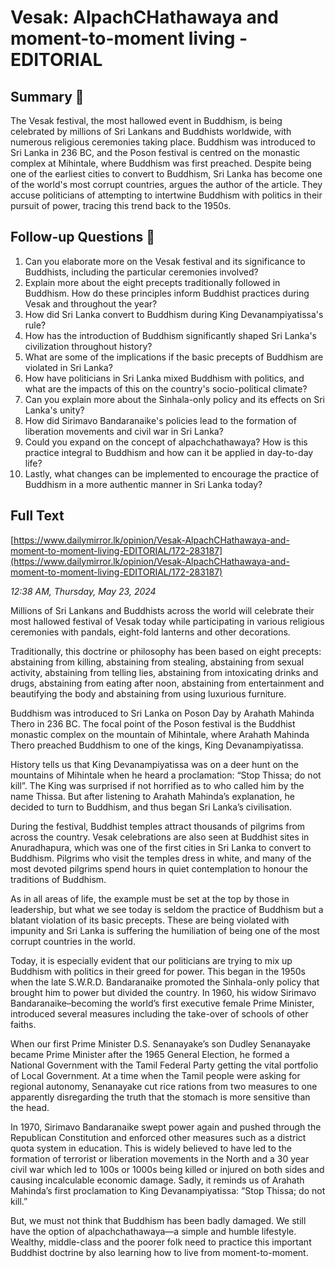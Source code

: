# Vesak:  AlpachCHathawaya and moment-to-moment living - EDITORIAL

## Summary 🤖

The Vesak festival, the most hallowed event in Buddhism, is being celebrated by millions of Sri Lankans and Buddhists worldwide, with numerous religious ceremonies taking place. Buddhism was introduced to Sri Lanka in 236 BC, and the Poson festival is centred on the monastic complex at Mihintale, where Buddhism was first preached. Despite being one of the earliest cities to convert to Buddhism, Sri Lanka has become one of the world's most corrupt countries, argues the author of the article. They accuse politicians of attempting to intertwine Buddhism with politics in their pursuit of power, tracing this trend back to the 1950s.


## Follow-up Questions 🤖

1. Can you elaborate more on the Vesak festival and its significance to Buddhists, including the particular ceremonies involved?
2. Explain more about the eight precepts traditionally followed in Buddhism. How do these principles inform Buddhist practices during Vesak and throughout the year?
3. How did Sri Lanka convert to Buddhism during King Devanampiyatissa's rule? 
4. How has the introduction of Buddhism significantly shaped Sri Lanka's civilization throughout history?
5. What are some of the implications if the basic precepts of Buddhism are violated in Sri Lanka? 
6. How have politicians in Sri Lanka mixed Buddhism with politics, and what are the impacts of this on the country's socio-political climate?
7. Can you explain more about the Sinhala-only policy and its effects on Sri Lanka's unity?
8. How did Sirimavo Bandaranaike's policies lead to the formation of liberation movements and civil war in Sri Lanka?
9. Could you expand on the concept of alpachchathawaya? How is this practice integral to Buddhism and how can it be applied in day-to-day life?
10. Lastly, what changes can be implemented to encourage the practice of Buddhism in a more authentic manner in Sri Lanka today?

## Full Text

[https://www.dailymirror.lk/opinion/Vesak-AlpachCHathawaya-and-moment-to-moment-living-EDITORIAL/172-283187](https://www.dailymirror.lk/opinion/Vesak-AlpachCHathawaya-and-moment-to-moment-living-EDITORIAL/172-283187)

*12:38 AM, Thursday, May 23, 2024*

Millions of Sri Lankans and Buddhists across the world will celebrate their most hallowed festival of Vesak today while participating in various religious ceremonies with pandals, eight-fold lanterns and other decorations.

Traditionally, this doctrine or philosophy has been based on eight precepts: abstaining from killing, abstaining from stealing, abstaining from sexual activity, abstaining from telling lies, abstaining from intoxicating drinks and drugs, abstaining from eating after noon, abstaining from entertainment and beautifying the body and abstaining from using luxurious furniture.

Buddhism was introduced to Sri Lanka on Poson Day by Arahath Mahinda Thero in 236 BC. The focal point of the Poson festival is the Buddhist monastic complex on the mountain of Mihintale, where Arahath Mahinda Thero preached Buddhism to one of the kings, King Devanampiyatissa.

History tells us that King Devanampiyatissa was on a deer hunt on the mountains of Mihintale when he heard a proclamation: “Stop Thissa; do not kill”. The King was surprised if not horrified as to who called him by the name Thissa. But after listening to Arahath Mahinda’s explanation, he decided to turn to Buddhism, and thus began Sri Lanka’s civilisation.

During the festival, Buddhist temples attract thousands of pilgrims from across the country. Vesak celebrations are also seen at Buddhist sites in Anuradhapura, which was one of the first cities in Sri Lanka to convert to Buddhism. Pilgrims who visit the temples dress in white, and many of the most devoted pilgrims spend hours in quiet contemplation to honour the traditions of Buddhism.

As in all areas of life, the example must be set at the top by those in leadership, but what we see today is seldom the practice of Buddhism but a blatant violation of its basic precepts. These are being violated with impunity and Sri Lanka is suffering the humiliation of being one of the most corrupt countries in the world.

Today, it is especially evident that our politicians are trying to mix up Buddhism with politics in their greed for power. This began in the 1950s when the late S.W.R.D. Bandaranaike promoted the Sinhala-only policy that brought him to power but divided the country. In 1960, his widow Sirimavo Bandaranaike–becoming the world’s first executive female Prime Minister, introduced several measures including the take-over of schools of other faiths.

When our first Prime Minister D.S. Senanayake’s son Dudley Senanayake became Prime Minister after the 1965 General Election, he formed a National Government with the Tamil Federal Party getting the vital portfolio of Local Government. At a time when the Tamil people were asking for regional autonomy, Senanayake cut rice rations from two measures to one apparently disregarding the truth that the stomach is more sensitive than the head.

In 1970, Sirimavo Bandaranaike swept power again and pushed through the Republican Constitution and enforced other measures such as a district quota system in education. This is widely believed to have led to the formation of terrorist or liberation movements in the North and a 30 year civil war which led to 100s or 1000s being killed or injured on both sides and causing incalculable economic damage. Sadly, it reminds us of Arahath Mahinda’s first proclamation to King Devanampiyatissa: “Stop Thissa; do not kill.”

But, we must not think that Buddhism has been badly damaged. We still have the option of alpachchathawaya—a simple and humble lifestyle. Wealthy, middle-class and the poorer folk need to practice this important Buddhist doctrine by also learning how to live from moment-to-moment.

